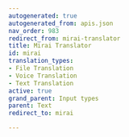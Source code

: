 ```yaml
---
autogenerated: true
autogenerated_from: apis.json
nav_order: 983
redirect_from: mirai-translator
title: Mirai Translator
id: mirai
translation_types:
- File Translation
- Voice Translation
- Text Translation
active: true
grand_parent: Input types
parent: Text
redirect_to: mirai

---
```


